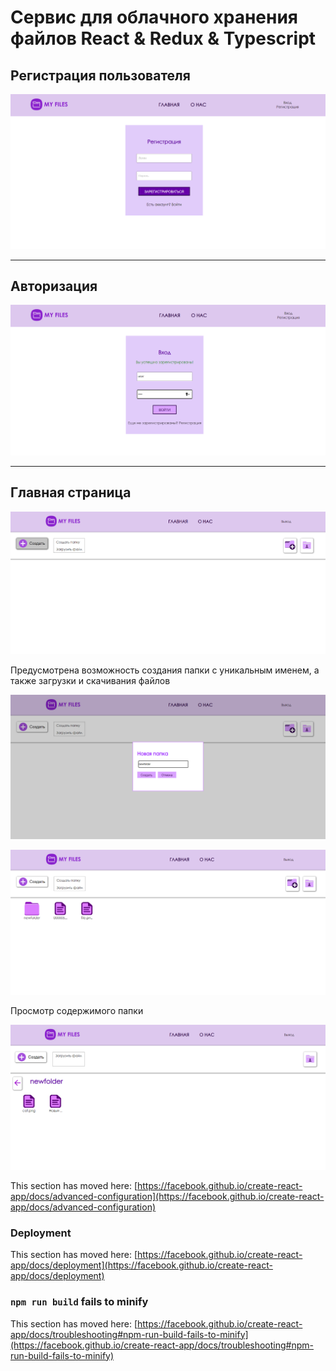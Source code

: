 # Сервис для облачного хранения файлов React & Redux & Typescript

## Регистрация пользователя

![Регистрация](assets/demo2.png)

***

## Авторизация

![Авторизация](assets/demo3.png)

***

## Главная страница

![Главная_страница](assets/demo4.png)

Предусмотрена возможность создания папки с уникальным именем, а также загрузки и скачивания файлов

![Создание_папки](assets/demo5.png)

![Загрузка](assets/demo7.png)

Просмотр содержимого папки

![Папка](assets/demo8.png)


This section has moved here: [https://facebook.github.io/create-react-app/docs/advanced-configuration](https://facebook.github.io/create-react-app/docs/advanced-configuration)

### Deployment

This section has moved here: [https://facebook.github.io/create-react-app/docs/deployment](https://facebook.github.io/create-react-app/docs/deployment)

### `npm run build` fails to minify

This section has moved here: [https://facebook.github.io/create-react-app/docs/troubleshooting#npm-run-build-fails-to-minify](https://facebook.github.io/create-react-app/docs/troubleshooting#npm-run-build-fails-to-minify)
